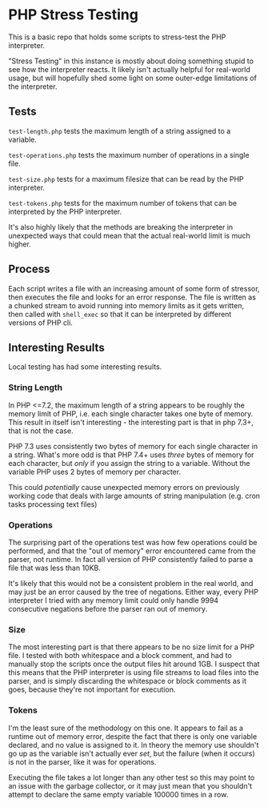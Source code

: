PHP Stress Testing
==================

This is a basic repo that holds some scripts to stress-test the PHP interpreter.

"Stress Testing" in this instance is mostly about doing something stupid to see how the interpreter reacts. It likely
isn't actually helpful for real-world usage, but will hopefully shed some light on some outer-edge limitations of the
interpreter.

## Tests

`test-length.php` tests the maximum length of a string
assigned to a variable.

`test-operations.php` tests the maximum number of operations
in a single file.

`test-size.php` tests for a maximum filesize that can be
read by the PHP interpreter.

`test-tokens.php` tests for the maximum number of tokens
that can be interpreted by the PHP interpreter.

It's also highly likely that the methods are breaking the
interpreter in unexpected ways that could mean that the
actual real-world limit is much higher.

## Process

Each script writes a file with an increasing amount of some
form of stressor, then executes the file and looks for an
error response. The file is written as a chunked stream to
avoid running into memory limits as it gets written, then
called with `shell_exec` so that it can be interpreted by
different versions of PHP cli.

## Interesting Results

Local testing has had some interesting results.

### String Length

In PHP <=7.2, the maximum length of a string appears to be
roughly the memory limit of PHP, i.e. each single character
takes one byte of memory. This result in itself isn't
interesting - the interesting part is that in php 7.3+, that
is not the case.

PHP 7.3 uses consistently two bytes of memory for each
single character in a string. What's more odd is that PHP
7.4+ uses _three_ bytes of memory for each character, but
_only_ if you assign the string to a variable. Without the
variable PHP uses 2 bytes of memory per character.

This could _potentially_ cause unexpected memory errors on
previously working code that deals with large amounts of
string manipulation (e.g. cron tasks processing text files)

### Operations

The surprising part of the operations test was how few
operations could be performed, and that the "out of memory"
error encountered came from the parser, not runtime. In fact
all version of PHP consistently failed to parse a file that
was less than 10KB.

It's likely that this would not be a consistent problem in
the real world, and may just be an error caused by the tree
of negations. Either way, every PHP interpreter I tried with
any memory limit could only handle 9994 consecutive
negations before the parser ran out of memory.

### Size

The most interesting part is that there appears to be no
size limit for a PHP file. I tested with both whitespace and
a block comment, and had to manually stop the scripts once
the output files hit around 1GB. I suspect that this means
that the PHP interpreter is using file streams to load files
into the parser, and is simply discarding the whitespace or
block comments as it goes, because they're not important for
execution.

### Tokens

I'm the least sure of the methodology on this one. It
appears to fail as a runtime out of memory error, despite
the fact that there is only one variable declared, and no
value is assigned to it. In theory the memory use shouldn't
go up as the variable isn't actually ever _set_, but the
failure (when it occurs) is not in the parser, like it was
for operations.

Executing the file takes a lot longer than any other test
so this may point to an issue with the garbage collector, or
it may just mean that you shouldn't attempt to declare the
same empty variable 100000 times in a row.